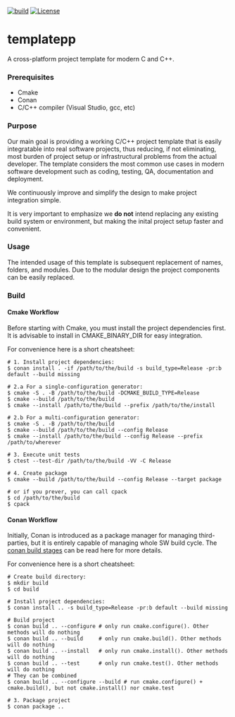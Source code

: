 [![build](https://github.com/raygerlabs/templatepp/actions/workflows/build.yml/badge.svg)](https://github.com/raygerlabs/templatepp/actions/workflows/build.yml)
[![License](https://img.shields.io/badge/License-MIT-green.svg)](https://opensource.org/licenses/MIT)

# templatepp

A cross-platform project template for modern C and C++.

### Prerequisites

- Cmake
- Conan
- C/C++ compiler (Visual Studio, gcc, etc)

### Purpose

Our main goal is providing a working C/C++ project template that is easily integratable into real software projects, thus reducing, if not eliminating, most burden of project setup or infrastructural problems from the actual developer. The template considers the most common use cases in modern software development such as coding, testing, QA, documentation and deployment.

We continuously improve and simplify the design to make project integration simple.

It is very important to emphasize we **do not** intend replacing any existing build system or environment, but making the inital project setup faster and convenient.

### Usage

The intended usage of this template is subsequent replacement of names, folders, and modules. Due to the modular design the project components can be easily replaced.

### Build

#### Cmake Workflow

Before starting with Cmake, you must install the project dependencies first. It is advisable to install in CMAKE_BINARY_DIR for easy integration.

For convenience here is a short cheatsheet:

```
# 1. Install project dependencies:
$ conan install . -if /path/to/the/build -s build_type=Release -pr:b default --build missing

# 2.a For a single-configuration generator:
$ cmake -S . -B /path/to/the/build -DCMAKE_BUILD_TYPE=Release
$ cmake --build /path/to/the/build
$ cmake --install /path/to/the/build --prefix /path/to/the/install

# 2.b For a multi-configuration generator:
$ cmake -S . -B /path/to/the/build
$ cmake --build /path/to/the/build --config Release
$ cmake --install /path/to/the/build --config Release --prefix /path/to/wherever

# 3. Execute unit tests
$ ctest --test-dir /path/to/the/build -VV -C Release

# 4. Create package
$ cmake --build /path/to/the/build --config Release --target package

# or if you prever, you can call cpack
$ cd /path/to/the/build
$ cpack
```

#### Conan Workflow

Initially, Conan is introduced as a package manager for managing third-parties, but it is entirely capable of managing whole SW build cycle.
The [conan build stages](https://docs.conan.io/en/latest/reference/commands/development/build.html) can be read here for more details.

For convenience here is a short cheatsheet:

```
# Create build directory:
$ mkdir build
$ cd build

# Install project dependencies:
$ conan install .. -s build_type=Release -pr:b default --build missing

# Build project
$ conan build .. --configure # only run cmake.configure(). Other methods will do nothing
$ conan build .. --build     # only run cmake.build(). Other methods will do nothing
$ conan build .. --install   # only run cmake.install(). Other methods will do nothing
$ conan build .. --test      # only run cmake.test(). Other methods will do nothing
# They can be combined
$ conan build .. --configure --build # run cmake.configure() + cmake.build(), but not cmake.install() nor cmake.test

# 3. Package project
$ conan package ..
```
